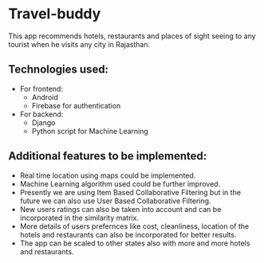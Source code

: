 # Travel-buddy #
This app recommends hotels, restaurants and places of sight seeing to any tourist when he visits any city in Rajasthan.

## Technologies used: ##
* For frontend:
  * Android 
  * Firebase for authentication
* For backend:
  * Django
  * Python script for Machine Learning


## Additional features to be implemented: ##
* Real time location using maps could be implemented.
* Machine Learning algorithm used could be further improved.
* Presently we are using Item Based Collaborative Filtering but in the future we can also use User Based Collaborative Filtering.
* New users ratings can also be taken into account and can be incorporated in the similarity matrix.
* More details of users prefernces like cost, cleanliness, location of the hotels and restaurants can also be incorporated for better results.
* The app can be scaled to other states also with more and more hotels and restaurants.

